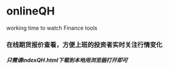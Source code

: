 # onlineQH
working time to watch Finance tools

### 在线期货报价查看，方便上班的投资者实时关注行情变化
##### 只需请indexQH.html下载到本地用浏览器打开即可
